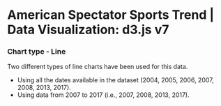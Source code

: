 # American Spectator Sports Trend | Data Visualization: d3.js v7

### Chart type - Line

<!-- DESCRIPTION/ -->
Two different types of line charts have been used for this data.

- Using all the dates available in the dataset (2004, 2005, 2006, 2007, 2008, 2013, 2017).
- Using data from 2007 to 2017 (i.e., 2007, 2008, 2013, 2017).
